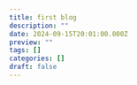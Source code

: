 ```yaml
---
title: first blog
description: ""
date: 2024-09-15T20:01:00.000Z
preview: ""
tags: []
categories: []
draft: false
---
```

